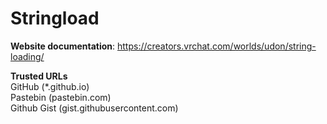 # Stringload

**Website documentation**: https://creators.vrchat.com/worlds/udon/string-loading/



**Trusted URLs**  
GitHub (*.github.io)  
Pastebin (pastebin.com)  
Github Gist (gist.githubusercontent.com)  



